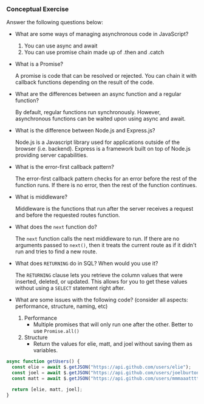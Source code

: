 ### Conceptual Exercise

Answer the following questions below:

- What are some ways of managing asynchronous code in JavaScript?

  1. You can use async and await
  2. You can use promise chain made up of .then and .catch

- What is a Promise?

  A promise is code that can be resolved or rejected. You can chain it with callback functions depending on the result of the code.

- What are the differences between an async function and a regular function?

  By default, regular functions run synchronously. However, asynchronous functions can be waited upon using async and await.

- What is the difference between Node.js and Express.js?

  Node.js is a Javascript library used for applications outside of the browser (i.e. backend). Express is a framework built on top of Node.js providing server capabilities.

- What is the error-first callback pattern?

  The error-first callback pattern checks for an error before the rest of the function runs. If there is no error, then the rest of the function continues.

- What is middleware?

  Middleware is the functions that run after the server receives a request and before the requested routes function.

- What does the `next` function do?

  The `next` function calls the next middleware to run. If there are no arguments passed to `next()`, then it treats the current route as if it didn't run and tries to find a new route.

- What does `RETURNING` do in SQL? When would you use it?

  The `RETURNING` clause lets you retrieve the column values that were inserted, deleted, or updated. This allows for you to get these values without using a `SELECT` statement right after.

- What are some issues with the following code? (consider all aspects: performance, structure, naming, etc)

  1. Performance
     - Multiple promises that will only run one after the other. Better to use `Promise.all()`
  2. Structure
     - Return the values for elie, matt, and joel without saving them as variables.

```js
async function getUsers() {
  const elie = await $.getJSON("https://api.github.com/users/elie");
  const joel = await $.getJSON("https://api.github.com/users/joelburton");
  const matt = await $.getJSON("https://api.github.com/users/mmmaaatttttt");

  return [elie, matt, joel];
}
```

